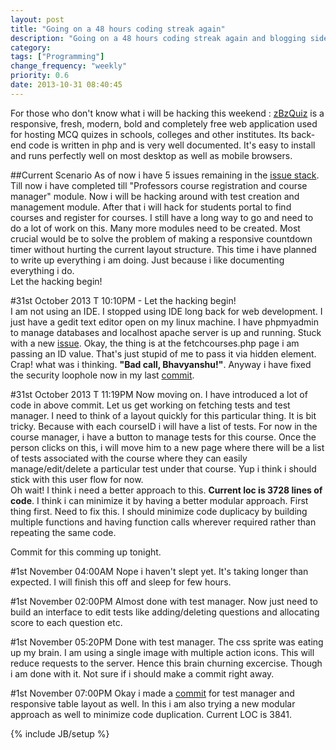 ```yaml
---
layout: post
title: "Going on a 48 hours coding streak again"
description: "Going on a 48 hours coding streak again and blogging side by side. Need to complete a web API I started long back. Working on zBzQuiz."
category: 
tags: ["Programming"]
change_frequency: "weekly"
priority: 0.6
date: 2013-10-31 08:40:45 
---
```


For those who don't know what i will be hacking this weekend : [zBzQuiz](https://github.com/bhavyanshu/zBzQuiz) is a responsive, fresh, modern, bold and completely free web application used for hosting MCQ quizes in schools, colleges and other institutes. Its back-end code is written in php and is very well documented. It's easy to install and runs perfectly well on most desktop as well as mobile browsers.								

					

##Current Scenario
As of now i have 5 issues remaining in the [issue stack](https://github.com/bhavyanshu/zBzQuiz/issues?state=open). Till now i have completed till "Professors course registration and course manager" module. Now i will be hacking around with test creation and management module. After that i will hack for students portal to find courses and register for courses. I still have a long way to go and need to do a lot of work on this. Many more modules need to be created. Most crucial would be to solve the problem of making a responsive countdown timer without hurting the current layout structure. This time i have planned to write up everything i am doing. Just because i like documenting everything i do. 											
Let the hacking begin!													

#31st October 2013 T 10:10PM - Let the hacking begin!	
I am not using an IDE. I stopped using IDE long back for web development. I just have a gedit text editor open on my linux machine. I have phpmyadmin to manage databases and localhost apache server is up and running. Stuck with a new [issue](https://github.com/bhavyanshu/zBzQuiz/issues/7). Okay, the thing is at the fetchcourses.php page i am passing an ID value. That's just stupid of me to pass it via hidden element. Crap! what was i thinking. **"Bad call, Bhavyanshu!"**. Anyway i have fixed the security loophole now in my last [commit](https://github.com/bhavyanshu/zBzQuiz/commit/63247af048bd979a700787e452d61bd5340adccc).

#31st October 2013 T 11:19PM 
Now moving on. I have introduced a lot of code in above commit. Let us get working on fetching tests and test manager. I need to think of a layout quickly for this particular thing. It is bit tricky. Because with each courseID i will have a list of tests. For now in the course manager, i have a button to manage tests for this course. Once the person clicks on this, i will move him to a new page where there will be a list of tests associated with the course where they can easily manage/edit/delete a particular test under that course. Yup i think i should stick with this user flow for now. 							
Oh wait! I think i need a better approach to this. **Current loc is 3728 lines of code**. I think i can minimize it by having a better modular approach. First thing first. Need to fix this. I should minimize code duplicacy by building multiple functions and having function calls wherever required rather than repeating the same code.									

Commit for this comming up tonight.

#1st November 04:00AM
Nope i haven't slept yet. It's taking longer than expected. I will finish this off and sleep for few hours.

#1st November 02:00PM
Almost done with test manager. Now just need to build an interface to edit tests like adding/deleting questions and allocating score to each question etc.

#1st November 05:20PM
Done with test manager. The css sprite was eating up my brain. I am using a single image with multiple action icons. This will reduce requests to the server. Hence this brain churning excercise. Though i am done with it. Not sure if i should make a commit right away.

#1st November 07:00PM
Okay i made a [commit](https://github.com/bhavyanshu/zBzQuiz/commit/0aa9d7fe05628a7db0daa4d7def763702c81a5e6) for test manager and responsive table layout as well. In this i am also trying a new modular approach as well to minimize code duplication. Current LOC is 3841.

{% include JB/setup %}

